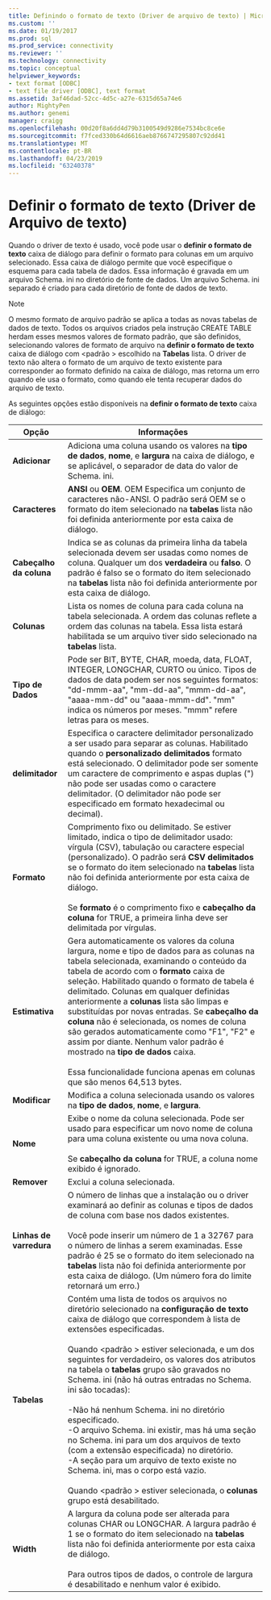 ```yaml
---
title: Definindo o formato de texto (Driver de arquivo de texto) | Microsoft Docs
ms.custom: ''
ms.date: 01/19/2017
ms.prod: sql
ms.prod_service: connectivity
ms.reviewer: ''
ms.technology: connectivity
ms.topic: conceptual
helpviewer_keywords:
- text format [ODBC]
- text file driver [ODBC], text format
ms.assetid: 3af46dad-52cc-4d5c-a27e-6315d65a74e6
author: MightyPen
ms.author: genemi
manager: craigg
ms.openlocfilehash: 00d20f8a6dd4d79b3100549d9286e7534bc8ce6e
ms.sourcegitcommit: f7fced330b64d6616aeb8766747295807c92dd41
ms.translationtype: MT
ms.contentlocale: pt-BR
ms.lasthandoff: 04/23/2019
ms.locfileid: "63240378"
---
```

# <a name="defining-text-format-text-file-driver"></a>Definir o formato de texto (Driver de Arquivo de texto)
Quando o driver de texto é usado, você pode usar o **definir o formato de texto** caixa de diálogo para definir o formato para colunas em um arquivo selecionado. Essa caixa de diálogo permite que você especifique o esquema para cada tabela de dados. Essa informação é gravada em um arquivo Schema. ini no diretório de fonte de dados. Um arquivo Schema. ini separado é criado para cada diretório de fonte de dados de texto.  
  
> [!NOTE]  
>  O mesmo formato de arquivo padrão se aplica a todas as novas tabelas de dados de texto. Todos os arquivos criados pela instrução CREATE TABLE herdam esses mesmos valores de formato padrão, que são definidos, selecionando valores de formato de arquivo na **definir o formato de texto** caixa de diálogo com \<padrão > escolhido na **Tabelas** lista. O driver de texto não altera o formato de um arquivo de texto existente para corresponder ao formato definido na caixa de diálogo, mas retorna um erro quando ele usa o formato, como quando ele tenta recuperar dados do arquivo de texto.  
  
 As seguintes opções estão disponíveis na **definir o formato de texto** caixa de diálogo:  
  
|Opção|Informações|  
|------------|-----------------|  
|**Adicionar**|Adiciona uma coluna usando os valores na **tipo de dados**, **nome**, e **largura** na caixa de diálogo, e se aplicável, o separador de data do valor de Schema. ini.|  
|**Caracteres**|**ANSI** ou **OEM**. OEM Especifica um conjunto de caracteres não-ANSI. O padrão será OEM se o formato do item selecionado na **tabelas** lista não foi definida anteriormente por esta caixa de diálogo.|  
|**Cabeçalho da coluna**|Indica se as colunas da primeira linha da tabela selecionada devem ser usadas como nomes de coluna. Qualquer um dos **verdadeira** ou **falso**. O padrão é falso se o formato do item selecionado na **tabelas** lista não foi definida anteriormente por esta caixa de diálogo.|  
|**Colunas**|Lista os nomes de coluna para cada coluna na tabela selecionada. A ordem das colunas reflete a ordem das colunas na tabela. Essa lista estará habilitada se um arquivo tiver sido selecionado na **tabelas** lista.|  
|**Tipo de Dados**|Pode ser BIT, BYTE, CHAR, moeda, data, FLOAT, INTEGER, LONGCHAR, CURTO ou único. Tipos de dados de data podem ser nos seguintes formatos: "dd-mmm-aa", "mm-dd-aa", "mmm-dd-aa", "aaaa-mm-dd" ou "aaaa-mmm-dd". "mm" indica os números por meses. "mmm" refere letras para os meses.|  
|**delimitador**|Especifica o caractere delimitador personalizado a ser usado para separar as colunas. Habilitado quando o **personalizado delimitados** formato está selecionado. O delimitador pode ser somente um caractere de comprimento e aspas duplas (") não pode ser usadas como o caractere delimitador. (O delimitador não pode ser especificado em formato hexadecimal ou decimal).|  
|**Formato**|Comprimento fixo ou delimitado. Se estiver limitado, indica o tipo de delimitador usado: vírgula (CSV), tabulação ou caractere especial (personalizado). O padrão será **CSV delimitados** se o formato do item selecionado na **tabelas** lista não foi definida anteriormente por esta caixa de diálogo.<br /><br /> Se **formato** é o comprimento fixo e **cabeçalho da coluna** for TRUE, a primeira linha deve ser delimitada por vírgulas.|  
|**Estimativa**|Gera automaticamente os valores da coluna largura, nome e tipo de dados para as colunas na tabela selecionada, examinando o conteúdo da tabela de acordo com o **formato** caixa de seleção. Habilitado quando o formato de tabela é delimitado. Colunas em qualquer definidas anteriormente a **colunas** lista são limpas e substituídas por novas entradas. Se **cabeçalho da coluna** não é selecionada, os nomes de coluna são gerados automaticamente como "F1", "F2" e assim por diante. Nenhum valor padrão é mostrado na **tipo de dados** caixa.<br /><br /> Essa funcionalidade funciona apenas em colunas que são menos 64,513 bytes.|  
|**Modificar**|Modifica a coluna selecionada usando os valores na **tipo de dados**, **nome**, e **largura**.|  
|**Nome**|Exibe o nome da coluna selecionada. Pode ser usado para especificar um novo nome de coluna para uma coluna existente ou uma nova coluna.<br /><br /> Se **cabeçalho da coluna** for TRUE, a coluna nome exibido é ignorado.|  
|**Remover**|Exclui a coluna selecionada.|  
|**Linhas de varredura**|O número de linhas que a instalação ou o driver examinará ao definir as colunas e tipos de dados de coluna com base nos dados existentes.<br /><br /> Você pode inserir um número de 1 a 32767 para o número de linhas a serem examinadas. Esse padrão é 25 se o formato do item selecionado na **tabelas** lista não foi definida anteriormente por esta caixa de diálogo. (Um número fora do limite retornará um erro.)|  
|**Tabelas**|Contém uma lista de todos os arquivos no diretório selecionado na **configuração de texto** caixa de diálogo que correspondem à lista de extensões especificadas.<br /><br /> Quando \<padrão > estiver selecionada, e um dos seguintes for verdadeiro, os valores dos atributos na tabela o **tabelas** grupo são gravados no Schema. ini (não há outras entradas no Schema. ini são tocadas):<br /><br /> -Não há nenhum Schema. ini no diretório especificado.<br />-O arquivo Schema. ini existir, mas há uma seção no Schema. ini para um dos arquivos de texto (com a extensão especificada) no diretório.<br />-A seção para um arquivo de texto existe no Schema. ini, mas o corpo está vazio.<br /><br /> Quando \<padrão > estiver selecionada, o **colunas** grupo está desabilitado.|  
|**Width**|A largura da coluna pode ser alterada para colunas CHAR ou LONGCHAR. A largura padrão é 1 se o formato do item selecionado na **tabelas** lista não foi definida anteriormente por esta caixa de diálogo.<br /><br /> Para outros tipos de dados, o controle de largura é desabilitado e nenhum valor é exibido.|

